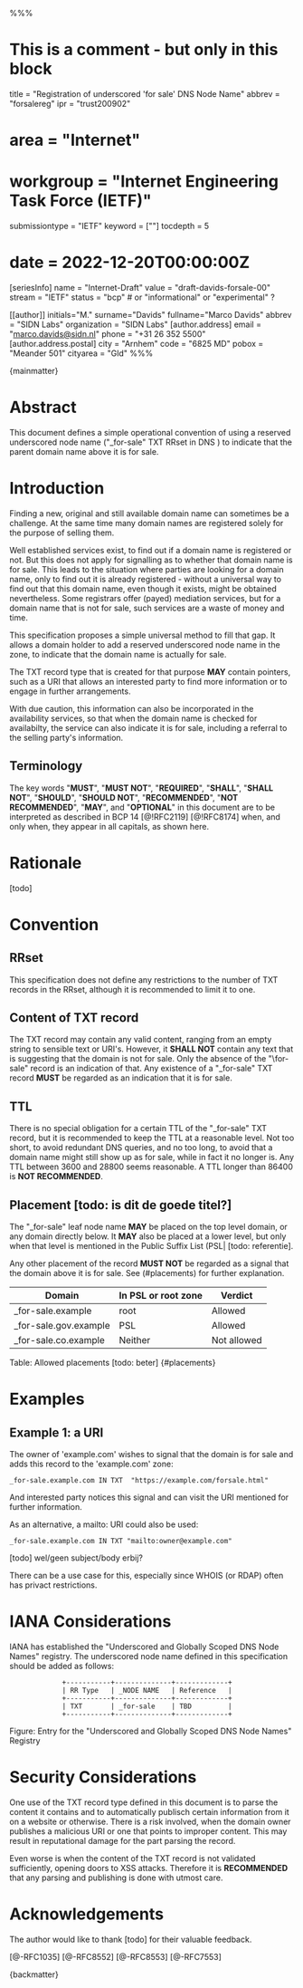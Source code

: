 %%%
# This is a comment - but only in this block
title = "Registration of underscored 'for sale' DNS Node Name"
abbrev = "forsalereg"
ipr = "trust200902"
# area = "Internet"
# workgroup = "Internet Engineering Task Force (IETF)"
submissiontype = "IETF"
keyword = [""]
tocdepth = 5
# date = 2022-12-20T00:00:00Z

[seriesInfo]
name = "Internet-Draft"
value = "draft-davids-forsale-00"
stream = "IETF"
status = "bcp"	# or "informational" or "experimental" ?

[[author]]
initials="M."
surname="Davids"
fullname="Marco Davids"
abbrev = "SIDN Labs"
organization = "SIDN Labs"
  [author.address]
  email = "marco.davids@sidn.nl"
  phone = "+31 26 352 5500"
  [author.address.postal]
  city = "Arnhem"
  code = "6825 MD"
  pobox = "Meander 501"
  cityarea = "Gld"
%%%

{mainmatter}

# Abstract

This document defines a simple operational convention of using a reserved underscored node name ("\_for-sale" TXT RRset in DNS ) to indicate that the parent domain name above it is for sale.

# Introduction

Finding a new, original and still available domain name can sometimes be a challenge. At the same time many domain names are registered solely for the purpose of selling them.

Well established services exist, to find out if a domain name is registered or not. But this does not apply for signalling as to whether that domain name is for sale. This leads to the situation where parties are looking for a domain name, only to find out it is already registered - without a universal way to find out that this domain name, even though it exists, might be obtained nevertheless. Some registrars offer (payed) mediation services, but for a domain name that is not for sale, such services are a waste of money and time.

This specification proposes a simple universal method to fill that gap. It allows a domain holder to add a reserved underscored node name in the zone, to indicate that the domain name is actually for sale.

The TXT record type that is created for that purpose **MAY** contain pointers, such as a URI that allows an interested party to find more information or to engage in further arrangements.

With due caution, this information can also be incorporated in the availability services, so that when the domain name is checked for availabilty, the service can also indicate it is for sale, including a referral to the selling party's information. 

## Terminology

The key words "**MUST**", "**MUST NOT**", "**REQUIRED**", "**SHALL**", "**SHALL NOT**",
"**SHOULD**", "**SHOULD NOT**", "**RECOMMENDED**", "**NOT RECOMMENDED**", "**MAY**", and
"**OPTIONAL**" in this document are to be interpreted as described in BCP 14 [@!RFC2119] [@!RFC8174]
when, and only when, they appear in all capitals, as shown here.

# Rationale

[todo]

# Convention

## RRset

This specification does not define any restrictions to the number of TXT records in the RRset, although it is recommended to limit it to one.

## Content of TXT record

The TXT record may contain any valid content, ranging from an empty string to sensible text or URI's. However, it **SHALL NOT** contain any text that is suggesting that the domain is not for sale. Only the absence of the "\for-sale" record is an indication of that. Any existence of a "\_for-sale" TXT record **MUST** be regarded as an indication that it is for sale.

## TTL

There is no special obligation for a certain TTL of the "\_for-sale" TXT record, but it is recommended to keep the TTL at a reasonable level. Not too short, to avoid redundant DNS queries, and no too long, to avoid that a domain name might still show up as for sale, while in fact it no longer is. Any TTL between 3600 and 28800 seems reasonable. A TTL longer than 86400 is **NOT RECOMMENDED**.

## Placement [todo: is dit de goede titel?]

The "\_for-sale" leaf node name **MAY** be placed on the top level domain, or any domain directly below. It **MAY** also be placed at a lower level, but only when that level is mentioned in the Public Suffix List (PSL| [todo: referentie]. 


Any other placement of the record **MUST NOT** be regarded as a signal that the domain above it is for sale. See (#placements) for further explanation.

Domain | In PSL or root zone | Verdict
-------|---------------------|--------
\_for-sale.example | root | Allowed
\_for-sale.gov.example | PSL | Allowed
\_for-sale.co.example | Neither | Not allowed
Table: Allowed placements [todo: beter] {#placements}

# Examples

## Example 1: a URI

The owner of 'example.com' wishes to signal that the domain is for sale and adds this record to the 'example.com' zone:

~~~
_for-sale.example.com IN TXT  "https://example.com/forsale.html"
~~~

And interested party notices this signal and can visit the URI mentioned for further information.

As an alternative, a mailto: URI could also be used:

~~~
_for-sale.example.com IN TXT "mailto:owner@example.com"
~~~

[todo] wel/geen subject/body erbij?

There can be a use case for this, especially since WHOIS (or RDAP) often has privact restrictions.

# IANA Considerations

IANA has established the "Underscored and Globally Scoped DNS Node Names" registry. The underscored node name defined in this specification should be added as follows:

~~~ ascii-art
             +-----------+--------------+-------------+
             | RR Type   | _NODE NAME   | Reference   |
             +-----------+--------------+-------------+
             | TXT       | _for-sale    | TBD         |
             +-----------+--------------+-------------+
~~~
Figure: Entry for the "Underscored and Globally Scoped DNS Node Names" Registry


# Security Considerations

One use of the TXT record type defined in this document is to parse the content it contains and to automatically publisch certain information from it on a website or otherwise. There is a risk involved, when the domain owner publishes a malicious URI or one that points to improper content. This may result in reputational damage for the part parsing the record.

Even worse is when the content of the TXT record is not validated sufficiently, opening doors to XSS attacks. Therefore it is **RECOMMENDED** that any parsing and publishing is done with utmost care.

# Acknowledgements

The author would like to thank [todo] for their valuable feedback.

[@-RFC1035] [@-RFC8552] [@-RFC8553] [@-RFC7553]

{backmatter}


